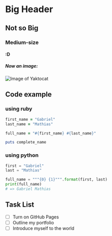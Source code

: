 # Big Header

## Not so Big

### Medium-size

#### :D

##### Now an image:
![Image of Yaktocat](https://octodex.github.com/images/yaktocat.png)

## Code example
### using ruby
```ruby
first_name = "Gabriel"
last_name = "Mathias"

full_name = "#{first_name} #{last_name}"

puts complete_name
```
### using python
```python
first = "Gabriel"
last = "Mathias"

full_name = """{0} {1}""".format(first, last)
print(full_name)
# => Gabriel Mathias
```

## Task List
- [ ] Turn on GitHub Pages
- [ ] Outline my portfolio
- [ ] Introduce myself to the world
